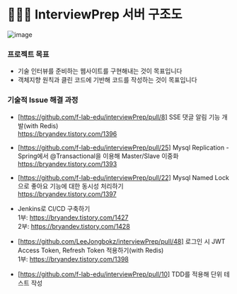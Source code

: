 # 🧑🏻‍💻 InterviewPrep 서버 구조도
![image](https://github.com/f-lab-edu/interviewPrep/assets/134198681/2d8bb793-6435-434f-8f73-348ef39d3ac2)








### 프로젝트 목표
- 기술 인터뷰를 준비하는 웹사이트를 구현해내는 것이 목표입니다
- 객체지향 원칙과 클린 코드에 기반해 코드를 작성하는 것이 목표입니다

### 기술적 Issue 해결 과정
- [https://github.com/f-lab-edu/interviewPrep/pull/8] SSE 댓글 알림 기능 개발(with Redis)<br>
   https://bryandev.tistory.com/1396
  
- [https://github.com/f-lab-edu/interviewPrep/pull/25] Mysql Replication - Spring에서 @Transactional을 이용해 Master/Slave 이중화<br>
   https://bryandev.tistory.com/1393 

- [https://github.com/f-lab-edu/interviewPrep/pull/22] Mysql Named Lock으로 좋아요 기능에 대한 동시성 처리하기<br>
   https://bryandev.tistory.com/1397

- Jenkins로 CI/CD 구축하기<br>
  1부: https://bryandev.tistory.com/1427<br> 
  2부: https://bryandev.tistory.com/1428

- [https://github.com/LeeJongbokz/interviewPrep/pull/48] 로그인 시 JWT Access Token, Refresh Token 적용하기(with Redis)<br>
  1부: https://bryandev.tistory.com/1398

- [https://github.com/f-lab-edu/interviewPrep/pull/10] TDD를 적용해 단위 테스트 작성<br> 
